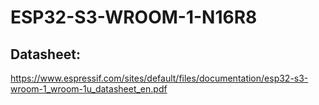 # ESP32-S3-WROOM-1-N16R8

## Datasheet:

https://www.espressif.com/sites/default/files/documentation/esp32-s3-wroom-1_wroom-1u_datasheet_en.pdf
